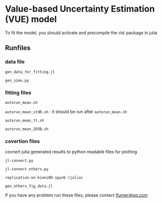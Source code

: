 

# Value-based Uncertainty Estimation (VUE) model

To fit the model, you should activate and precompile the `VUE` package in julia

## Runfiles

### data file

`gen_data_for_fitting.jl`

`gen_simu.py`

### fitting files

`autorun_mean.sh`

`autorun_mean_stdR.sh` : it should be run after `autorun_mean.sh`

`autorun_mean_tt.sh`

`autorun_mean_2D3B.sh`

### covertion files

covnert julia generated results to python readable files for plotting

`jl-connect.py`

`jl-connect-others.py`

`replication-on-kiani09.ipynb (julia)`

`gen_others_fig_data.jl`

If you have any problem run these files, please contact flumer@qq.com